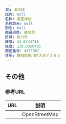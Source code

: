 ```yaml
---
ID: 4h82E
総称: null
名称: 高室神社
名称読み: null
別名: null
都道府県: 静岡県
区域: 掛川市
緯度: 34.6744718
経度: 138.0056405
郵便番号: 4371302
住所: 静岡県掛川市大渕７３６５
---
```


## その他

### 参考URL

| URL | 説明          |
| --- | ------------- |
|     | OpenStreetMap |
